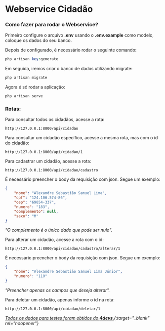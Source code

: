 # Webservice Cidadão

### Como fazer para rodar o Webservice?

Primeiro configure o arquivo **.env** usando o **.env.example** como modelo, coloque os dados do seu banco.

Depois de configurado, é necessário rodar o seguinte comando:
```php
php artisan key:generate
```

Em seguida, iremos criar o banco de dados utilizando migrate:
```php
php artisan migrate
```

Agora é só rodar a aplicação:
```php
php artisan serve
```

### Rotas:

Para consultar todos os cidadãos, acesse a rota:
```
http://127.0.0.1:8000/api/cidadao
```

Para consultar um cidadão específico, acesse a mesma rota, mas com o id do cidadão:
```
http://127.0.0.1:8000/api/cidadao/1
```

Para cadastrar um cidadão, acesse a rota:
```
http://127.0.0.1:8000/api/cidadao/cadastro
```

É necessário preencher o body da requisição com json. Segue um exemplo:
```json
{
    "nome": "Alexandre Sebastião Samuel Lima",
    "cpf": "124.106.574-86",
    "cep": "69054-337",
    "numero": "183",
    "complemento": null,
    "sexo": "M"
}
```
*"O complemento é o único dado que pode ser nulo".*

Para alterar um cidadão, acesse a rota com o id:
```
http://127.0.0.1:8000/api/cidadao/cadastro/alterar/1
```

É necessário preencher o body da requisição com json. Segue um exemplo:
```json
{
    "nome": "Alexandre Sebastião Samuel Lima Júnior",
    "numero": "110"
}
```
*"Preencher apenas os campos que deseja alterar".*

Para deletar um cidadão, apenas informe o id na rota:
```
http://127.0.0.1:8000/api/cidadao/deletar/1
```

*[Todos os dados para testes foram obtidos do **4devs**.](https://www.4devs.com.br){:target="_blank" rel="noopener"}*